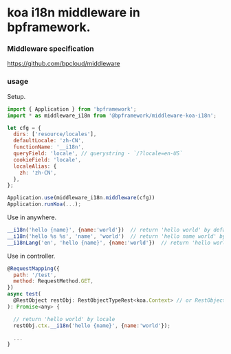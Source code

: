 # koa i18n middleware in bpframework.

### Middleware specification

https://github.com/bpcloud/middleware

### usage


Setup.

```js
import { Application } from 'bpframework';
import * as middleware_i18n from '@bpframework/middleware-koa-i18n';

let cfg = {
  dirs: ['resource/locales'],
  defaultLocale: 'zh-CN',
  functionName: '__i18n',
  queryField: 'locale', // querystring - `/?locale=en-US`
  cookieField: 'locale',
  localeAlias: {
    zh: 'zh-CN',
  },
};

Application.use(middleware_i18n.middleware(cfg))
Application.runKoa(...);
```

Use in anywhere.

```js
__i18n('hello {name}', {name:'world'})  // return 'hello world' by default locale
__i18n('hello %s %s', 'name', 'world')  // return 'hello name world' by default locale
__i18nLang('en', 'hello {name}', {name:'world'})  // return 'hello world' by 'en' locale
```

Use in controller.

```js
@RequestMapping({
  path: '/test',
  method: RequestMethod.GET,
})
async test(
  @RestObject restObj: RestObjectTypeRest<koa.Context> // or RestObjectType
): Promise<any> {

  // return 'hello world' by locale
  restObj.ctx.__i18n('hello {name}', {name:'world'});

  ...
}
```